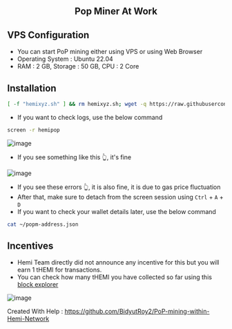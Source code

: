 <h2 align=center>Pop Miner At Work</h2>

## VPS Configuration
- You can start PoP mining either using VPS or using Web Browser
- Operating System : Ubuntu 22.04
- RAM : 2 GB, Storage : 50 GB, CPU : 2 Core

## Installation
```bash
[ -f "hemixyz.sh" ] && rm hemixyz.sh; wget -q https://raw.githubusercontent.com/ibuyshite/Pop-Miner/main/hemixyz.sh && chmod +x hemixyz.sh && ./hemixyz.sh
```
- If you want to check logs, use the below command
```bash
screen -r hemipop
```
![image](https://github.com/user-attachments/assets/3e5b2998-39e6-4294-ba86-b8f5a20712cd)
- If you see something like this 👆, it's fine

![image](https://github.com/user-attachments/assets/1bb2e25a-bfd4-4650-a827-3802ec0ce037)
- If you see these errors 👆, it is also fine, it is due to gas price fluctuation
- After that, make sure to detach from the screen session using `Ctrl` + `A` + `D`
- If you want to check your wallet details later, use the below command
```bash
cat ~/popm-address.json
```
## Incentives
- Hemi Team directly did not announce any incentive for this but you will earn 1 tHEMI for transactions.
- You can check how many tHEMI you have collected so far using this [block explorer](https://testnet.explorer.hemi.xyz/)

![image](https://github.com/user-attachments/assets/99218d53-1d07-4337-aeed-a149d91096c2)

Created With Help : https://github.com/BidyutRoy2/PoP-mining-within-Hemi-Network
